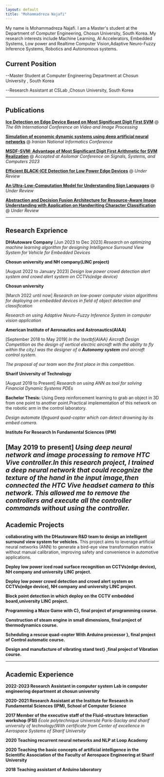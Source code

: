 ```yaml
---
layout: default
title: "Mohammadreza Najafi"
---
```


My name is Mohammadreza Najafi. I am a Master's student at the Department of Computer Engineering, Chosun University, South Korea. My research interests include Machine Learning, AI Accelerators, Embedded Systems, Low power and Realtime Computer Vision,Adaptive Neuro-Fuzzy Inference Systems, Robotics and Autonomous systems.

## Current Position 

--Master Student at Computer Engineering Department at Chosun University , South Korea

--Research Assistant at CSLab ,Chosun University, South Korea

-------------------------------------------------------------------------------------------------------------------------------------------------------------------------------------
## Publications 

**[Ice Detection on Edge Device Based on Most Significant Digit First SVM](https://dl.acm.org/doi/10.1145/3579109.3579120)** @ *The 6th International Conference on Video and Image Processing*

**[Simulation of economic dynamic systems using deep artificial neural networks](https://civilica.com/doc/1002107/)** @ *Iranian National Informatics Conference*

**[MSDF-SVM: Advantage of Most Significant Digit First Arithmetic for SVM Realization](https://cmsworkshops.com/Asilomar2023/view_session.php?SessionID=1106)** @ *Accepted at  Asilomar Conference on Signals, Systems, and Computers 2023*

**[Efficient BLACK-ICE Detection for Low Power Edge Devices](/Black.pdf)** @ *Under Review*

**[An Ultra-Low-Computation Model for Understanding Sign Languages](https://papers.ssrn.com/sol3/papers.cfm?abstract_id=4648031)** @ *Under Review*

**[Abstraction and Decision Fusion Architecture for Resource-Aware Image Understanding with Application on Handwriting Character Classification](https://papers.ssrn.com/sol3/papers.cfm?abstract_id=4632037)** @ *Under Review*

-------------------------------------------------------------------------------------------------------------------------------------------------------------------------------------

## Research Exprience 
**DHAutoware Company**
[Jun 2023 to Dec 2023]
*Research on optimizing machine learning algorithm for designing Intelligence Surround View System for Vehicle for Embedded Devices*

**Chosun university and NH company(LINC project)**

[August 2022 to January  2023]
*Design low power crowd detection alert system and crowd alert system on CCTVs(edge device)*


**Chosun university**

[March 2022 until now]
*Research on low-power computer vision algorithms for deploying on embedded devices in field of object detection and classification*

*Research on using Adaptive Neuro-Fuzzy Inference System in computer vision application*


**American Institute of Aeronautics and Astronautics(AIAA)**

[September 2018 to May 2019]
*In the \textbf{AIAA} Aircraft Design Competition as the design of vertical electric aircraft with the ability to fly within the city,I was the designer of a **Autonomy system** and aircraft control system.*

*The proposal of our team won the first place in this competition.*

**Sharif University of Technology**

[August 2019 to Present]
*Research on using ANN as tool for solving  Financial Dynamic Systems PDEs*

**Bachelor Thesis:**
Using Deep reinforcement learning to grab an object in 3D from one point to another point.Practical implementation of this network on the robotic arm in the control laboratory.

*Design automate lifeguard quad-copter which can detect drowning by its embed camera.*

**Institute For Research In Fundamental Sciences (IPM)**

[May 2019 to present]
*Using deep neural network and image processing to remove HTC Vive controller.In this research project, I trained a deep neural network that could recognize the texture of the hand in the input image,then connected the HTC Vive headset camera to this network. This allowed me to remove the controllers and execute all the controller commands without using the controller.*
-------------------------------------------------------------------------------------------------------------------------------------------------------------------------------------

## Academic Projects

**collaborating with the DHautoware R&D team to design an intelligent surround view system for vehicles.**
This project aims to leverage artificial neural networks (ANN) to generate a bird-eye view transformation matrix without manual calibration, improving safety and convenience in automotive applications.

**Deploy low power iced road surface recognition on CCTVs(edge device), NH company and university LINC project.**

**Deploy low power crowd detection and crowd alert system on CCTVs(edge device), NH company and university LINC project.**

**Block point detection in which deploy on the CCTV embedded board,university LINC project.**

**Programming a Maze Game with C}, final project of programming course.**

**Construction of steam engine in small dimensions, final project of thermodynamics course.**

**Scheduling a rescue quad-copter With Arduino processor }, final project of Control automatic course.**

**Design and manufacture of vibrating stand test} ,final project of Vibration  course.**

-------------------------------------------------------------------------------------------------------------------------------------------------------------------------------------

## Academic Experience

**2022-2023 Research Assistant in computer system Lab in computer engineering department at chosun university**

**2020-2021 Research Assistant at the Institute for Research in Fundamental Sciences (IPM), School of Computer Science**

**2017 Member of the executive staff of the Fluid-structure Interaction workshop (FSI)**
*École polytechnique Université Paris-Saclay  and sharif university of technology(With certificate from  Center of excellence in Aerospace Systems of Sharif University*

**2020 Teaching recurrent neural networks and NLP at Loop Academy**

**2020 Teaching the basic concepts of artificial intelligence in the Scientific Association of the Faculty of Aerospace Engineering at Sharif University**

**2018 Teaching assistant of Arduino laboratory**


